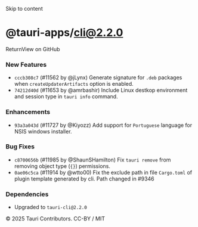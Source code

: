 Skip to content
# @tauri-apps/cli@2.2.0
ReturnView on GitHub
### New Features
  * `cccb308c7` (#11562 by @jLynx) Generate signature for `.deb` packages when `createUpdaterArtifacts` option is enabled.
  * `74212d40d` (#11653 by @amrbashir) Include Linux destkop environment and session type in `tauri info` command.


### Enhancements
  * `93a3a043d` (#11727 by @Kiyozz) Add support for `Portuguese` language for NSIS windows installer.


### Bug Fixes
  * `c8700656b` (#11985 by @ShaunSHamilton) Fix `tauri remove` from removing object type (`{}`) permissions.
  * `0ae06c5ca` (#11914 by @wtto00) Fix the exclude path in file `Cargo.toml` of plugin template generated by cli. Path changed in #9346


### Dependencies
  * Upgraded to `tauri-cli@2.2.0`


© 2025 Tauri Contributors. CC-BY / MIT
